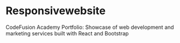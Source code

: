 # Responsivewebsite
CodeFusion Academy Portfolio: Showcase of web development and marketing services built with React and Bootstrap
